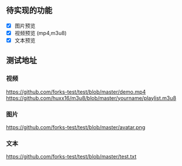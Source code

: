 ## 待实现的功能
- [x] 图片预览
- [x] 视频预览 (mp4,m3u8)
- [x] 文本预览

## 测试地址
### 视频
https://github.com/forks-test/test/blob/master/demo.mp4
https://github.com/huxx16/m3u8/blob/master/yourname/playlist.m3u8
### 图片
https://github.com/forks-test/test/blob/master/avatar.png
### 文本
https://github.com/forks-test/test/blob/master/test.txt
